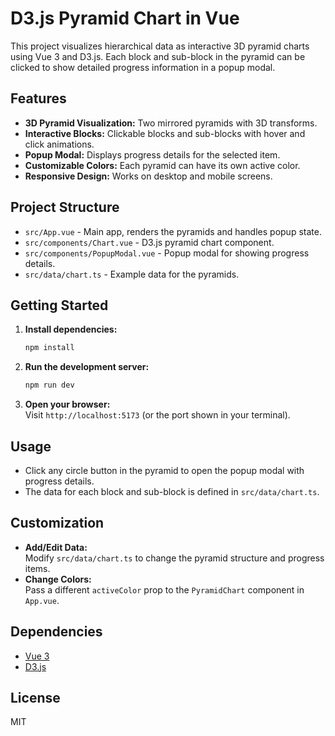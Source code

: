 # D3.js Pyramid Chart in Vue

This project visualizes hierarchical data as interactive 3D pyramid charts using Vue 3 and D3.js. Each block and sub-block in the pyramid can be clicked to show detailed progress information in a popup modal.

## Features

- **3D Pyramid Visualization:** Two mirrored pyramids with 3D transforms.
- **Interactive Blocks:** Clickable blocks and sub-blocks with hover and click animations.
- **Popup Modal:** Displays progress details for the selected item.
- **Customizable Colors:** Each pyramid can have its own active color.
- **Responsive Design:** Works on desktop and mobile screens.

## Project Structure

- `src/App.vue` - Main app, renders the pyramids and handles popup state.
- `src/components/Chart.vue` - D3.js pyramid chart component.
- `src/components/PopupModal.vue` - Popup modal for showing progress details.
- `src/data/chart.ts` - Example data for the pyramids.

## Getting Started

1. **Install dependencies:**

   ```bash
   npm install
   ```

2. **Run the development server:**

   ```bash
   npm run dev
   ```

3. **Open your browser:**  
   Visit `http://localhost:5173` (or the port shown in your terminal).

## Usage

- Click any circle button in the pyramid to open the popup modal with progress details.
- The data for each block and sub-block is defined in `src/data/chart.ts`.

## Customization

- **Add/Edit Data:**  
  Modify `src/data/chart.ts` to change the pyramid structure and progress items.
- **Change Colors:**  
  Pass a different `activeColor` prop to the `PyramidChart` component in `App.vue`.

## Dependencies

- [Vue 3](https://vuejs.org/)
- [D3.js](https://d3js.org/)

## License

MIT
